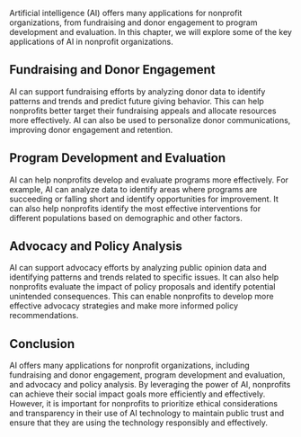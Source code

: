 
Artificial intelligence (AI) offers many applications for nonprofit organizations, from fundraising and donor engagement to program development and evaluation. In this chapter, we will explore some of the key applications of AI in nonprofit organizations.

Fundraising and Donor Engagement
--------------------------------

AI can support fundraising efforts by analyzing donor data to identify patterns and trends and predict future giving behavior. This can help nonprofits better target their fundraising appeals and allocate resources more effectively. AI can also be used to personalize donor communications, improving donor engagement and retention.

Program Development and Evaluation
----------------------------------

AI can help nonprofits develop and evaluate programs more effectively. For example, AI can analyze data to identify areas where programs are succeeding or falling short and identify opportunities for improvement. It can also help nonprofits identify the most effective interventions for different populations based on demographic and other factors.

Advocacy and Policy Analysis
----------------------------

AI can support advocacy efforts by analyzing public opinion data and identifying patterns and trends related to specific issues. It can also help nonprofits evaluate the impact of policy proposals and identify potential unintended consequences. This can enable nonprofits to develop more effective advocacy strategies and make more informed policy recommendations.

Conclusion
----------

AI offers many applications for nonprofit organizations, including fundraising and donor engagement, program development and evaluation, and advocacy and policy analysis. By leveraging the power of AI, nonprofits can achieve their social impact goals more efficiently and effectively. However, it is important for nonprofits to prioritize ethical considerations and transparency in their use of AI technology to maintain public trust and ensure that they are using the technology responsibly and effectively.
